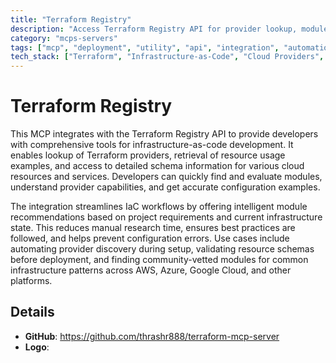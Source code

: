 ```yaml
---
title: "Terraform Registry"
description: "Access Terraform Registry API for provider lookup, module recommendations, and schema details to enhance infrastructure-as-code development."
category: "mcps-servers"
tags: ["mcp", "deployment", "utility", "api", "integration", "automation"]
tech_stack: ["Terraform", "Infrastructure-as-Code", "Cloud Providers", "Terraform Registry", "HCL"]
---
```


# Terraform Registry

This MCP integrates with the Terraform Registry API to provide developers with comprehensive tools for infrastructure-as-code development. It enables lookup of Terraform providers, retrieval of resource usage examples, and access to detailed schema information for various cloud resources and services. Developers can quickly find and evaluate modules, understand provider capabilities, and get accurate configuration examples.

The integration streamlines IaC workflows by offering intelligent module recommendations based on project requirements and current infrastructure state. This reduces manual research time, ensures best practices are followed, and helps prevent configuration errors. Use cases include automating provider discovery during setup, validating resource schemas before deployment, and finding community-vetted modules for common infrastructure patterns across AWS, Azure, Google Cloud, and other platforms.

## Details

- **GitHub**: https://github.com/thrashr888/terraform-mcp-server
- **Logo**: 
